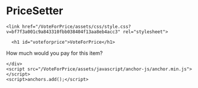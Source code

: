 # PriceSetter


<!DOCTYPE html>
<html lang="en">
  <head>
    <meta charset="UTF-8">
    <meta name="viewport" content="width=device-width, initial-scale=1">

<!-- Begin Jekyll SEO tag v2.3.0 -->
<title>PriceSetter | How much would you pay for this item?</title>
<meta property="og:title" content="VoteForPrice" />
<meta property="og:locale" content="en_US" />
<meta name="description" content="Vote for the price of the new item" />
<meta property="og:description" content="Vote for the price of the new item" />
<link rel="canonical" href="https://gorconstantine.github.io/VoteForPrice/" />
<meta property="og:url" content="https://gorconstantine.github.io/VoteForPrice/" />
<meta property="og:site_name" content="VoteForPrice" />
<script type="application/ld+json">
{"name":"VoteForPrice","description":"Vote for the price of the new item","author":null,"@type":"WebSite","url":"https://gorconstantine.github.io/VoteForPrice/","image":null,"publisher":null,"headline":"VoteForPrice","dateModified":null,"datePublished":null,"sameAs":null,"mainEntityOfPage":null,"@context":"http://schema.org"}</script>
<!-- End Jekyll SEO tag -->

    <link href="/VoteForPrice/assets/css/style.css?v=bf7f3a001c9a843310fbb038404f13aa8eb4acc3" rel="stylesheet">
  </head>
  <body>
    <div class="container-lg px-3 my-5 markdown-body">
      

      <h1 id="voteforprice">VoteForPrice</h1>
<p>How much would you pay for this item?</p>


      
    </div>
    <script src="/VoteForPrice/assets/javascript/anchor-js/anchor.min.js"></script>
    <script>anchors.add();</script>
  </body>
</html>
